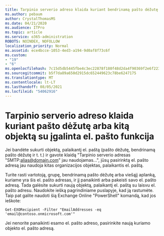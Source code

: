 ```yaml
---
title: Tarpinio serverio adreso klaida kuriant bendrinamą pašto dėžutę
ms.author: pebaum
author: CrystalThomasMS
ms.date: 04/21/2020
ms.audience: ITPro
ms.topic: article
ms.service: o365-administration
ROBOTS: NOINDEX, NOFOLLOW
localization_priority: Normal
ms.assetid: ece4bcce-1053-4ed3-a194-9d0af8f73c6f
ms.custom:
- "19"
- "6"
ms.openlocfilehash: 7c15d5db5445fbe4c3ec22878f180f48d2da4f90369f2e6f223916646eb19c12
ms.sourcegitcommit: b5f7da89a650d2915dc652449623c78be6247175
ms.translationtype: MT
ms.contentlocale: lt-LT
ms.lasthandoff: 08/05/2021
ms.locfileid: "54062916"
---
```

# <a name="proxy-address-error-while-creating-a-mailbox-or-other-email-enabled-object"></a>Tarpinio serverio adreso klaida kuriant pašto dėžutę arba kitą objektą su įgalinta el. pašto funkcija

Jei bandėte sukurti objektą, palaikantį el. paštą (pašto dėžutę, bendrinamą pašto dėžutę ir t. t.) ir gavote klaidą "Tarpinio serverio adresas "SMTP:alias@domain.com" jau naudojamas...", jūsų pasirinktą el. pašto adresą jau naudoja kitas organizacijos objektas, palaikantis el. paštą.
  
Turite rasti vartotoją, grupę, bendrinamą pašto dėžutę arba viešąjį aplanką, kuriame yra šis el. pašto adresas, ir jį panaikinti arba pakeisti savo el. pašto adresą. Tada galėsite sukurti naują objektą, palaikantį el. paštą su laisvu el. pašto adresu. Naudokite iešką pagrindiniame puslapyje, kad ją rastumėte. Taip pat galite naudoti šią Exchange Online "PowerShell" komandą, kad jos ieškote:

`
    Get-EXORecipient -Filter "EmailAddresses -eq 'email@contoso.onmicrosoft.com'"
`
  
Jei nenorite panaikinti esamo el. pašto adreso, pasirinkite naują kuriamo objekto el. pašto adresą.
  